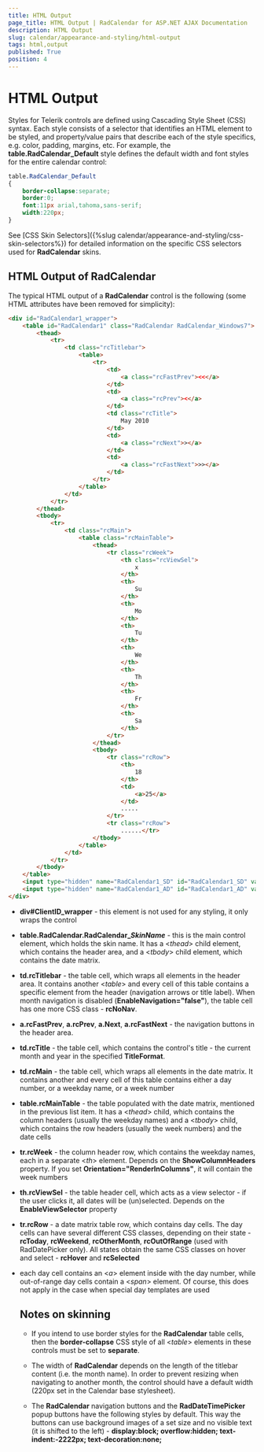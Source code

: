 ```yaml
---
title: HTML Output
page_title: HTML Output | RadCalendar for ASP.NET AJAX Documentation
description: HTML Output
slug: calendar/appearance-and-styling/html-output
tags: html,output
published: True
position: 4
---
```


# HTML Output



Styles for Telerik controls are defined using Cascading Style Sheet (CSS) syntax. Each style consists of a selector that identifies an HTML element to be styled, and property/value pairs that describe each of the style specifics, e.g. color, padding, margins, etc. For example, the **table.RadCalendar_Default** style defines the default width and font styles for the entire calendar control:

````CSS
table.RadCalendar_Default
{
    border-collapse:separate;
    border:0;
    font:11px arial,tahoma,sans-serif;
    width:220px;
}
````



See [CSS Skin Selectors]({%slug calendar/appearance-and-styling/css-skin-selectors%}) for detailed information on the specific CSS selectors used for **RadCalendar** skins.

## HTML Output of RadCalendar

The typical HTML output of a **RadCalendar** control is the following (some HTML attributes have been removed for simplicity):

````HTML
<div id="RadCalendar1_wrapper">
    <table id="RadCalendar1" class="RadCalendar RadCalendar_Windows7">
        <thead>
            <tr>
                <td class="rcTitlebar">
                    <table>
                        <tr>
                            <td>
                                <a class="rcFastPrev"><<</a>
                            </td>
                            <td>
                                <a class="rcPrev"><</a>
                            </td>
                            <td class="rcTitle">
                                May 2010
                            </td>
                            <td>
                                <a class="rcNext">></a>
                            </td>
                            <td>
                                <a class="rcFastNext">>></a>
                            </td>
                        </tr>
                    </table>
                </td>
            </tr>
        </thead>
        <tbody>
            <tr>
                <td class="rcMain">
                    <table class="rcMainTable">
                        <thead>
                            <tr class="rcWeek">
                                <th class="rcViewSel">
                                    x
                                </th>
                                <th>
                                    Su
                                </th>
                                <th>
                                    Mo
                                </th>
                                <th>
                                    Tu
                                </th>
                                <th>
                                    We
                                </th>
                                <th>
                                    Th
                                </th>
                                <th>
                                    Fr
                                </th>
                                <th>
                                    Sa
                                </th>
                            </tr>
                        </thead>
                        <tbody>
                            <tr class="rcRow">
                                <th>
                                    18
                                </th>
                                <td>
                                    <a>25</a>
                                </td>
                                .....
                            </tr>
                            <tr class="rcRow">
                                ......</tr>
                        </tbody>
                    </table>
                </td>
            </tr>
        </tbody>
    </table>
    <input type="hidden" name="RadCalendar1_SD" id="RadCalendar1_SD" value="[]" />
    <input type="hidden" name="RadCalendar1_AD" id="RadCalendar1_AD" value="[[1980,1,1],[2099,12,30],[2010,5,12]]" />
</div>
````



* **div#ClientID_wrapper** - this element is not used for any styling, it only wraps the control

* **table.RadCalendar.RadCalendar_*SkinName*** - this is the main control element, which holds the skin name. It has a <*thead*> child element, which contains the header area, and a <*tbody*> child element, which contains the date matrix.

* **td.rcTitlebar** - the table cell, which wraps all elements in the header area. It contains another <*table*> and every cell of this table contains a specific element from the header (navigation arrows or title label). When month navigation is disabled (**EnableNavigation="false"**), the table cell has one more CSS class - **rcNoNav**.

* **a.rcFastPrev**, **a.rcPrev**, **a.Next**, **a.rcFastNext** - the navigation buttons in the header area.

* **td.rcTitle** - the table cell, which contains the control's title - the current month and year in the specified **TitleFormat**.

* **td.rcMain** - the table cell, which wraps all elements in the date matrix. It contains another <table> and every cell of this table contains either a day number, or a weekday name, or a week number

* **table.rcMainTable** - the table populated with the date matrix, mentioned in the previous list item. It has a <*thead*> child, which contains the column headers (usually the weekday names) and a <*tbody*> child, which contains the row headers (usually the week numbers) and the date cells

* **tr.rcWeek** - the column header row, which contains the weekday names, each in a separate <*th*> element. Depends on the **ShowColumnHeaders** property. If you set **Orientation="RenderInColumns"**, it will contain the week numbers

* **th.rcViewSel** - the table header cell, which acts as a view selector - if the user clicks it, all dates will be (un)selected. Depends on the **EnableViewSelector** property

* **tr.rcRow** - a date matrix table row, which contains day cells. The day cells can have several different CSS classes, depending on their state - **rcToday**, **rcWeekend**, **rcOtherMonth**, **rcOutOfRange** (used with RadDatePicker only). All states obtain the same CSS classes on hover and select - **rcHover** and **rcSelected**

* each day cell contains an <*a*> element inside with the day number, while out-of-range day cells contain a <*span*> element. Of course, this does not apply in the case when special day templates are used


## Notes on skinning

* If you intend to use border styles for the **RadCalendar** table cells, then the **border-collapse** CSS style of all <*table*> elements in these controls must be set to **separate**.

* The width of **RadCalendar** depends on the length of the titlebar content (i.e. the month name). In order to prevent resizing when navigating to another month, the control should have a default width (220px set in the Calendar base stylesheet).

* The **RadCalendar** navigation buttons and the **RadDateTimePicker** popup buttons have the following styles by default. This way the buttons can use background images of a set size and no visible text (it is shifted to the left) - **display:block; overflow:hidden; text-indent:-2222px; text-decoration:none;**


